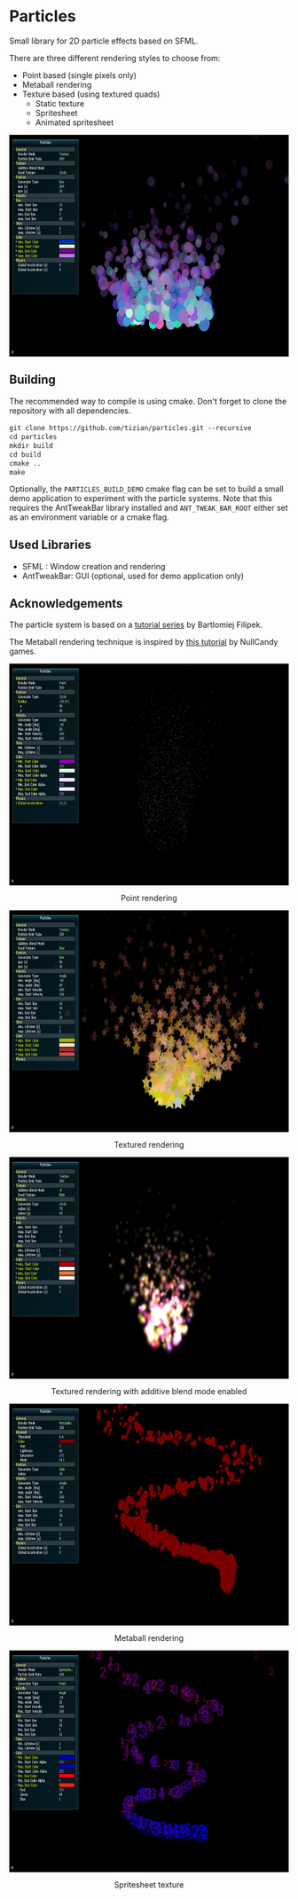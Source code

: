 # Particles
Small library for 2D particle effects based on SFML.

There are three different rendering styles to choose from:
* Point based (single pixels only)
* Metaball rendering
* Texture based (using textured quads)
  * Static texture
  * Spritesheet
  * Animated spritesheet


<img src="screenshots/screenshot1.png" align="center" height="400" >

## Building

The recommended way to compile is using cmake. Don't forget to clone the repository with all dependencies.

```
git clone https://github.com/tizian/particles.git --recursive
cd particles
mkdir build
cd build
cmake ..
make
```

Optionally, the `PARTICLES_BUILD_DEMO` cmake flag can be set to build a small demo application to experiment with the particle systems. Note that this requires the AntTweakBar library installed and `ANT_TWEAK_BAR_ROOT` either set as an environment variable or a cmake flag. 

## Used Libraries

* SFML : Window creation and rendering
* AntTweakBar: GUI (optional, used for demo application only)

## Acknowledgements

The particle system is based on a [tutorial series](http://www.bfilipek.com/2014/03/three-particle-effects.html) by Bartlomiej Filipek.

The Metaball rendering technique is inspired by [this tutorial](http://nullcandy.com/2d-metaballs-in-xna/) by NullCandy games.

<img src="screenshots/screenshot5.png" align="center" height="400" >
<p align="center">Point rendering</p>

<img src="screenshots/screenshot3.png" align="center" height="400" >
<p align="center">Textured rendering</p>

<img src="screenshots/screenshot2.png" align="center" height="400" >
<p align="center">Textured rendering with additive blend mode enabled</p>

<img src="screenshots/screenshot4.png" align="center" height="400" >
<p align="center">Metaball rendering</p>

<img src="screenshots/screenshot6.png" align="center" height="400" >
<p align="center">Spritesheet texture</p>
